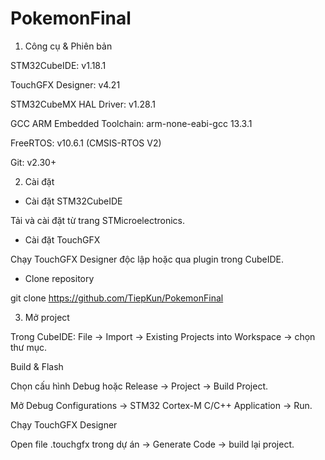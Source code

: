 # PokemonFinal
1. Công cụ & Phiên bản

STM32CubeIDE: v1.18.1

TouchGFX Designer: v4.21

STM32CubeMX HAL Driver: v1.28.1

GCC ARM Embedded Toolchain: arm-none-eabi-gcc 13.3.1

FreeRTOS: v10.6.1 (CMSIS-RTOS V2)

Git: v2.30+

2. Cài đặt
- Cài đặt STM32CubeIDE

Tải và cài đặt từ trang STMicroelectronics.

- Cài đặt TouchGFX

Chạy TouchGFX Designer độc lập hoặc qua plugin trong CubeIDE.

- Clone repository

git clone https://github.com/TiepKun/PokemonFinal


3. Mở project

Trong CubeIDE: File → Import → Existing Projects into Workspace → chọn thư mục.

Build & Flash

Chọn cấu hình Debug hoặc Release → Project → Build Project.

Mở Debug Configurations → STM32 Cortex-M C/C++ Application → Run.

Chạy TouchGFX Designer

Open file .touchgfx trong dự án → Generate Code → build lại project.


